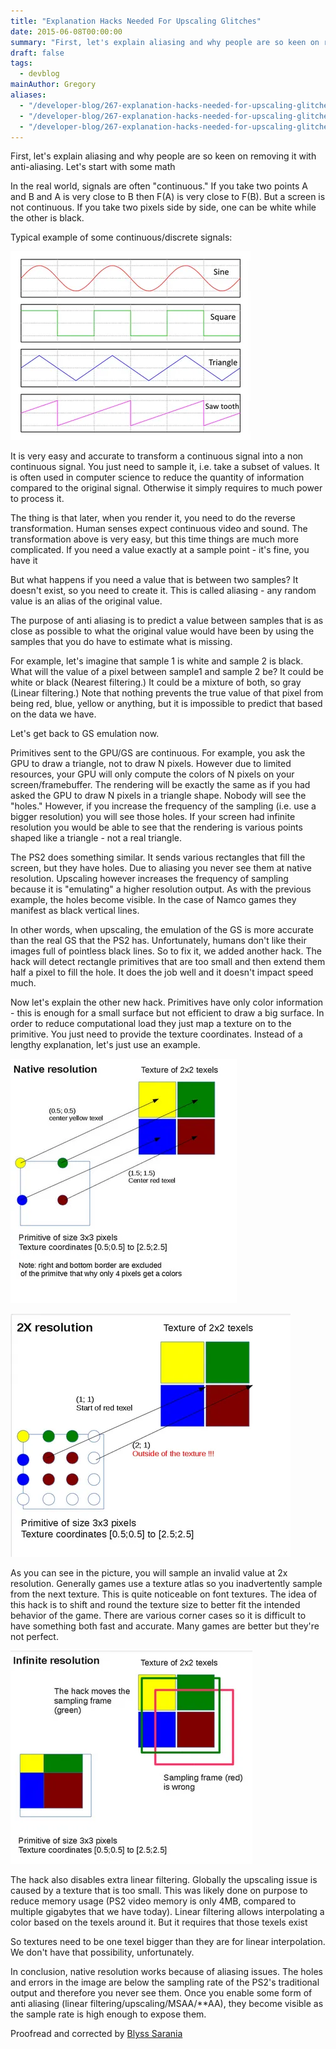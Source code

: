 ```yaml
---
title: "Explanation Hacks Needed For Upscaling Glitches"
date: 2015-06-08T00:00:00
summary: "First, let's explain aliasing and why people are so keen on removing it with anti-aliasing"
draft: false
tags:
  - devblog
mainAuthor: Gregory
aliases:
  - "/developer-blog/267-explanation-hacks-needed-for-upscaling-glitches"
  - "/developer-blog/267-explanation-hacks-needed-for-upscaling-glitches.html"
  - "/developer-blog/267-explanation-hacks-needed-for-upscaling-glitches.htm"
---
```


First, let's explain aliasing and why people are so keen on removing it
with anti-aliasing. Let's start with some math

In the real world, signals are often "continuous." If you take two
points A and B and A is very close to B then F(A) is very close to F(B).
But a screen is not continuous. If you take two pixels side by side, one
can be white while the other is black.

Typical example of some continuous/discrete signals:

![](./img/signals_s.webp)

It is very easy and accurate to transform a continuous signal into a non
continuous signal. You just need to sample it, i.e. take a subset of
values. It is often used in computer science to reduce the quantity of
information compared to the original signal. Otherwise it simply
requires to much power to process it.

The thing is that later, when you render it, you need to do the reverse
transformation. Human senses expect continuous video and sound. The
transformation above is very easy, but this time things are much more
complicated. If you need a value exactly at a sample point - it's fine,
you have it

But what happens if you need a value that is between two samples? It
doesn't exist, so you need to create it. This is called aliasing - any
random value is an alias of the original value.

The purpose of anti aliasing is to predict a value between samples that
is as close as possible to what the original value would have been by
using the samples that you do have to estimate what is missing.

For example, let's imagine that sample 1 is white and sample 2 is black.
What will the value of a pixel between sample1 and sample 2 be? It could
be white or black (Nearest filtering.) It could be a mixture of both, so
gray (Linear filtering.) Note that nothing prevents the true value of
that pixel from being red, blue, yellow or anything, but it is
impossible to predict that based on the data we have.

Let's get back to GS emulation now.

Primitives sent to the GPU/GS are continuous. For example, you ask the
GPU to draw a triangle, not to draw N pixels. However due to limited
resources, your GPU will only compute the colors of N pixels on your
screen/framebuffer. The rendering will be exactly the same as if you had
asked the GPU to draw N pixels in a triangle shape. Nobody will see the
"holes." However, if you increase the frequency of the sampling (i.e.
use a bigger resolution) you will see those holes. If your screen had
infinite resolution you would be able to see that the rendering is
various points shaped like a triangle - not a real triangle.

The PS2 does something similar. It sends various rectangles that fill
the screen, but they have holes. Due to aliasing you never see them at
native resolution. Upscaling however increases the frequency of sampling
because it is "emulating" a higher resolution output. As with the
previous example, the holes become visible. In the case of Namco games
they manifest as black vertical lines.

In other words, when upscaling, the emulation of the GS is more accurate
than the real GS that the PS2 has. Unfortunately, humans don't like
their images full of pointless black lines. So to fix it, we added
another hack. The hack will detect rectangle primitives that are too
small and then extend them half a pixel to fill the hole. It does the
job well and it doesn't impact speed much.

Now let's explain the other new hack. Primitives have only color
information - this is enough for a small surface but not efficient to
draw a big surface. In order to reduce computational load they just map
a texture on to the primitive. You just need to provide the texture
coordinates. Instead of a lengthy explanation, let's just use an
example.

![](./img/native_res_s.webp)

![](./img/native_x2_s.webp)

As you can see in the picture, you will sample an invalid value at 2x
resolution. Generally games use a texture atlas so you inadvertently
sample from the next texture. This is quite noticeable on font textures.
The idea of this hack is to shift and round the texture size to better
fit the intended behavior of the game. There are various corner cases so
it is difficult to have something both fast and accurate. Many games are
better but they're not perfect.

![](./img/infinite_res_s.webp)

The hack also disables extra linear filtering. Globally the upscaling
issue is caused by a texture that is too small. This was likely done on
purpose to reduce memory usage (PS2 video memory is only 4MB, compared
to multiple gigabytes that we have today). Linear filtering allows
interpolating a color based on the texels around it. But it requires
that those texels exist

So textures need to be one texel bigger than they are for linear
interpolation. We don't have that possibility, unfortunately.

In conclusion, native resolution works because of aliasing issues. The
holes and errors in the image are below the sampling rate of the PS2's
traditional output and therefore you never see them. Once you enable
some form of anti aliasing (linear filtering/upscaling/MSAA/\*\*AA),
they become visible as the sample rate is high enough to expose them.

Proofread and corrected by [Blyss
Sarania](http://forums.pcsx2.net/User-Blyss-Sarania)
